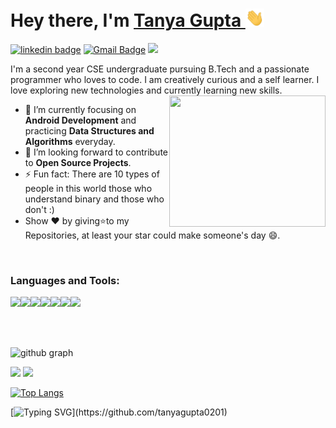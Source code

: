 <h1>Hey there, I'm <a  href="https://github.com/tanyagupta0201/">Tanya Gupta </a> <img  src="https://raw.githubusercontent.com/ABSphreak/ABSphreak/master/gifs/Hi.gif" width="30px"></h1>

[![linkedin badge](https://img.shields.io/badge/tanyagupta0201-30302f?style=flat&logo=linkedin)](https://www.linkedin.com/in/tanyagupta0201)
[![Gmail Badge](https://img.shields.io/badge/tanyagupta.pg@gmail.com-30302f?style=flat&logo=Gmail&logoColor=red)](mailto:tanyagupta.pg@gmail.com)
<img src="https://komarev.com/ghpvc/?username=tanyagupta0201&style=plastic" />

I'm a second year CSE undergraduate pursuing B.Tech and a passionate programmer who loves to code. I am creatively curious and a self learner. I love exploring new technologies and currently learning new skills.  <br> 
<img align='right' src="http://cdn.lowgif.com/small/9cb12f51dffbaaa6-character-typing-by-vincent-mokuenko-dribbble.gif" width="250" height="210">

- 🌱 I’m currently focusing on **Android Development** and practicing **Data Structures and Algorithms** everyday.
- 💬 I’m looking forward to contribute to **Open Source Projects**.
- ⚡ Fun fact: There are 10 types of people in this world those who understand binary and those who don't :)
-  Show ❤ by giving⭐to my Repositories, at least your star could make someone's day 😄.

<br>

<h3 align="left">Languages and Tools:</h3>
<p align="left"> <img src="https://img.icons8.com/color/48/4a90e2/c-programming.png"/><img src="https://img.icons8.com/color/48/4a90e2/c-plus-plus-logo.png"/><img src="https://img.icons8.com/color/48/4a90e2/python--v1.png"/><img src="https://img.icons8.com/color/48/4a90e2/java-coffee-cup-logo--v1.png"/><img src="https://img.icons8.com/color/48/4a90e2/visual-studio-code-2019.png"/><img src="https://img.icons8.com/color/48/4a90e2/git.png"/><img src="https://img.icons8.com/fluent/48/4a90e2/github.png"/> </p>

<br>
<br>

![github graph](https://activity-graph.herokuapp.com/graph?username=tanyagupta0201&theme=react-dark)


<img src = "https://github-readme-streak-stats.herokuapp.com?user=tanyagupta0201&theme=dark&hide_border=false" width = 500>
<img src = "https://github-readme-stats.vercel.app/api?username=tanyagupta0201&show_icons=true&theme=dark" width = 500>



[![Top Langs](https://github-readme-stats.vercel.app/api/top-langs/?username=tanyagupta0201&theme=dark)](https://github.com/tanyagupta0201/github-readme-stats)

[![Typing SVG](https://readme-typing-svg.herokuapp.com/?lines=Thanks+For+Visiting!!&center=true&color="FF0000")](https://github.com/tanyagupta0201)






